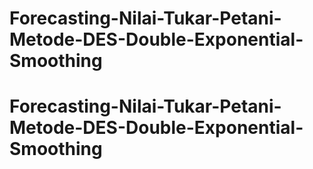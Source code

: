 # Forecasting-Nilai-Tukar-Petani-Metode-DES-Double-Exponential-Smoothing
# Forecasting-Nilai-Tukar-Petani-Metode-DES-Double-Exponential-Smoothing
